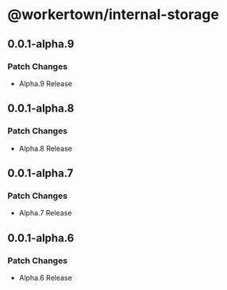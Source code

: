 # @workertown/internal-storage

## 0.0.1-alpha.9

### Patch Changes

- Alpha.9 Release

## 0.0.1-alpha.8

### Patch Changes

- Alpha.8 Release

## 0.0.1-alpha.7

### Patch Changes

- Alpha.7 Release

## 0.0.1-alpha.6

### Patch Changes

- Alpha.6 Release
